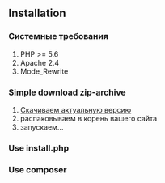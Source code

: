 ## Installation
### Системные требования

1. PHP >= 5.6
2. Apache 2.4
3. Mode_Rewrite   

### Simple download zip-archive
1. <a href="webligger.0.3.alpha.zip" download>Скачиваем актуальную версию</a>  
2. распаковываем в корень вашего сайта  
3. запускаем...   

### Use install.php
### Use composer